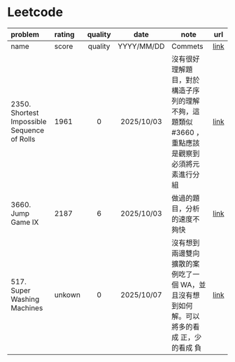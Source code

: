 # Leetcode

| problem           | rating     |quality       | date     | note                 |url|
|:------------------|:-----------|:------------:|:--------:|----------------------|---|
| name |score       | quality            |YYYY/MM/DD|Commets|[link]()|
| 2350. Shortest Impossible Sequence of Rolls|1961        | 0            |2025/10/03|沒有很好理解題目，對於構造子序列的理解不夠，這題類似 #3660 ，重點應該是觀察到必須將元素進行分組 |[link](https://leetcode.cn/problems/shortest-impossible-sequence-of-rolls/description/)|
| 3660. Jump Game IX|2187        | 6            |2025/10/03|做過的題目，分析的速度不夠快|[link](https://leetcode.com/problems/jump-game-ix/description/)|
|517. Super Washing Machines |unkown       | 0            |2025/10/07|沒有想到兩邊雙向擴散的案例吃了一個 WA，並且沒有想到如何解。可以將多的看成 正，少的看成 負|[link](https://leetcode.cn/problems/super-washing-machines/solutions/1023234/acmjin-pai-ti-jie-tan-xin-bian-cheng-xio-mp7n/)|
